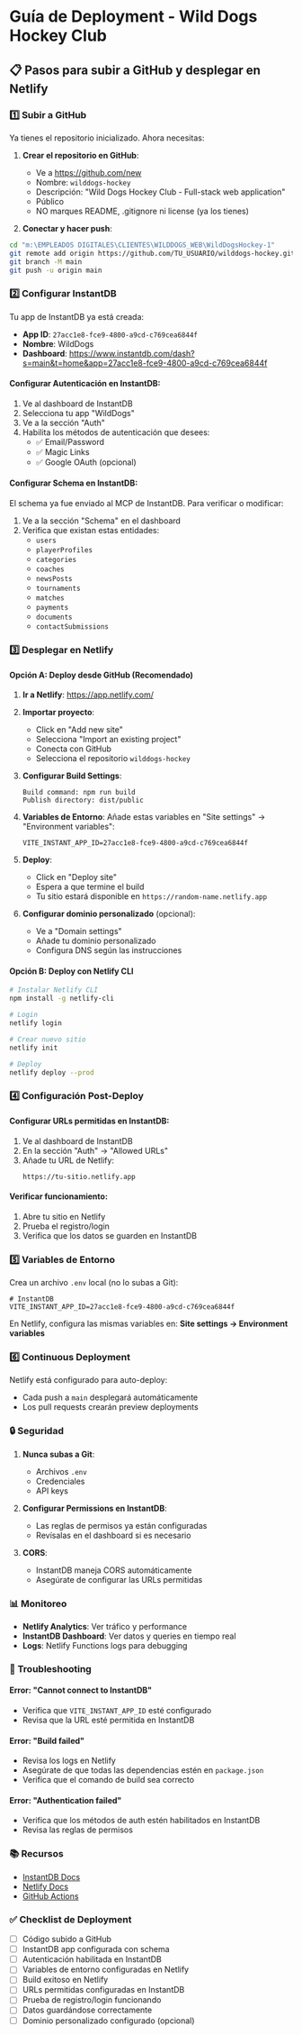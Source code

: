 # Guía de Deployment - Wild Dogs Hockey Club

## 📋 Pasos para subir a GitHub y desplegar en Netlify

### 1️⃣ Subir a GitHub

Ya tienes el repositorio inicializado. Ahora necesitas:

1. **Crear el repositorio en GitHub**:
   - Ve a https://github.com/new
   - Nombre: `wilddogs-hockey`
   - Descripción: "Wild Dogs Hockey Club - Full-stack web application"
   - Público
   - NO marques README, .gitignore ni license (ya los tienes)

2. **Conectar y hacer push**:
```bash
cd "m:\EMPLEADOS DIGITALES\CLIENTES\WILDDOGS_WEB\WildDogsHockey-1"
git remote add origin https://github.com/TU_USUARIO/wilddogs-hockey.git
git branch -M main
git push -u origin main
```

### 2️⃣ Configurar InstantDB

Tu app de InstantDB ya está creada:
- **App ID**: `27acc1e8-fce9-4800-a9cd-c769cea6844f`
- **Nombre**: WildDogs
- **Dashboard**: https://www.instantdb.com/dash?s=main&t=home&app=27acc1e8-fce9-4800-a9cd-c769cea6844f

#### Configurar Autenticación en InstantDB:

1. Ve al dashboard de InstantDB
2. Selecciona tu app "WildDogs"
3. Ve a la sección "Auth"
4. Habilita los métodos de autenticación que desees:
   - ✅ Email/Password
   - ✅ Magic Links
   - ✅ Google OAuth (opcional)

#### Configurar Schema en InstantDB:

El schema ya fue enviado al MCP de InstantDB. Para verificar o modificar:

1. Ve a la sección "Schema" en el dashboard
2. Verifica que existan estas entidades:
   - `users`
   - `playerProfiles`
   - `categories`
   - `coaches`
   - `newsPosts`
   - `tournaments`
   - `matches`
   - `payments`
   - `documents`
   - `contactSubmissions`

### 3️⃣ Desplegar en Netlify

#### Opción A: Deploy desde GitHub (Recomendado)

1. **Ir a Netlify**: https://app.netlify.com/

2. **Importar proyecto**:
   - Click en "Add new site"
   - Selecciona "Import an existing project"
   - Conecta con GitHub
   - Selecciona el repositorio `wilddogs-hockey`

3. **Configurar Build Settings**:
   ```
   Build command: npm run build
   Publish directory: dist/public
   ```

4. **Variables de Entorno**:
   Añade estas variables en "Site settings" → "Environment variables":
   ```
   VITE_INSTANT_APP_ID=27acc1e8-fce9-4800-a9cd-c769cea6844f
   ```

5. **Deploy**:
   - Click en "Deploy site"
   - Espera a que termine el build
   - Tu sitio estará disponible en `https://random-name.netlify.app`

6. **Configurar dominio personalizado** (opcional):
   - Ve a "Domain settings"
   - Añade tu dominio personalizado
   - Configura DNS según las instrucciones

#### Opción B: Deploy con Netlify CLI

```bash
# Instalar Netlify CLI
npm install -g netlify-cli

# Login
netlify login

# Crear nuevo sitio
netlify init

# Deploy
netlify deploy --prod
```

### 4️⃣ Configuración Post-Deploy

#### Configurar URLs permitidas en InstantDB:

1. Ve al dashboard de InstantDB
2. En la sección "Auth" → "Allowed URLs"
3. Añade tu URL de Netlify:
   ```
   https://tu-sitio.netlify.app
   ```

#### Verificar funcionamiento:

1. Abre tu sitio en Netlify
2. Prueba el registro/login
3. Verifica que los datos se guarden en InstantDB

### 5️⃣ Variables de Entorno

Crea un archivo `.env` local (no lo subas a Git):

```env
# InstantDB
VITE_INSTANT_APP_ID=27acc1e8-fce9-4800-a9cd-c769cea6844f
```

En Netlify, configura las mismas variables en:
**Site settings → Environment variables**

### 6️⃣ Continuous Deployment

Netlify está configurado para auto-deploy:
- Cada push a `main` desplegará automáticamente
- Los pull requests crearán preview deployments

### 🔒 Seguridad

1. **Nunca subas a Git**:
   - Archivos `.env`
   - Credenciales
   - API keys

2. **Configurar Permissions en InstantDB**:
   - Las reglas de permisos ya están configuradas
   - Revísalas en el dashboard si es necesario

3. **CORS**:
   - InstantDB maneja CORS automáticamente
   - Asegúrate de configurar las URLs permitidas

### 📊 Monitoreo

- **Netlify Analytics**: Ver tráfico y performance
- **InstantDB Dashboard**: Ver datos y queries en tiempo real
- **Logs**: Netlify Functions logs para debugging

### 🚨 Troubleshooting

#### Error: "Cannot connect to InstantDB"
- Verifica que `VITE_INSTANT_APP_ID` esté configurado
- Revisa que la URL esté permitida en InstantDB

#### Error: "Build failed"
- Revisa los logs en Netlify
- Asegúrate de que todas las dependencias estén en `package.json`
- Verifica que el comando de build sea correcto

#### Error: "Authentication failed"
- Verifica que los métodos de auth estén habilitados en InstantDB
- Revisa las reglas de permisos

### 📚 Recursos

- [InstantDB Docs](https://www.instantdb.com/docs)
- [Netlify Docs](https://docs.netlify.com/)
- [GitHub Actions](https://docs.github.com/en/actions)

### ✅ Checklist de Deployment

- [ ] Código subido a GitHub
- [ ] InstantDB app configurada con schema
- [ ] Autenticación habilitada en InstantDB
- [ ] Variables de entorno configuradas en Netlify
- [ ] Build exitoso en Netlify
- [ ] URLs permitidas configuradas en InstantDB
- [ ] Prueba de registro/login funcionando
- [ ] Datos guardándose correctamente
- [ ] Dominio personalizado configurado (opcional)
